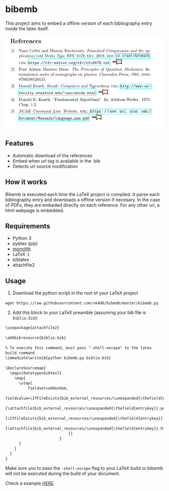 # bibemb

This project aims to embed a offline version of each bibliography entry inside the latex itself.

![Drag Racing](image.png)

## Features
 - Automatic download of the references
 - Embed when url tag is available in the .bib
 - Detects url source modification

 ## How it works
 Bibemb is executed each time the LaTeX project is compiled. It parse each bibliography entry and downloads a offline version if necesary. In the case of PDFs, they are embeded directly on each reference. For any other url, a html webpage is embedded.

 ## Requirements

 - Python 3
 - pybtex (pip)
 - [monolith](https://github.com/Y2Z/monolith)
 - LaTeX :)
 - biblatex
 - attachfile2

 ## Usage

1. Download the python script in the root of your LaTeX project

`wget https://raw.githubusercontent.com/vk496/bibemb/master/bibemb.py`

2. Add this block to your LaTeX preamble (assuming your bib file is `biblio.bib`):
```
\usepackage{attachfile2}

\addbibresource{biblio.bib}

% To execute this command, must pass "-shell-escape" to the latex build command
\immediate\write18{python bibemb.py biblio.bib}

\DeclareSourcemap{
  \maps[datatype=bibtex]{
    \map{
      \step[
          fieldset=addendum,
          fieldvalue=\IfFileExists{bib_external_resources/\unexpanded{\thefield{entrykey}}.pdf}
                        {\attachfile{bib_external_resources/\unexpanded{\thefield{entrykey}}.pdf}}
                        {\IfFileExists{bib_external_resources/\unexpanded{\thefield{entrykey}}.html}
                            {\attachfile{bib_external_resources/\unexpanded{\thefield{entrykey}}.html}}
                            {}
                        }
      ]
    }
  }
}
```

Make sure you to pass the `-shell-escape` flag to your LaTeX build or bibemb will not be executed during the build of your document.

Check a example [HERE](https://raw.githubusercontent.com/vk496/bibemb/master/report.pdf)